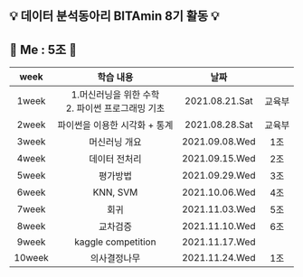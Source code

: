 ## :bulb: 데이터 분석동아리 BITAmin 8기 활동 :bulb:  
## :raising_hand: Me : 5조 :raising_hand:
|week|학습 내용|날짜||
|:---:|:---:|:---:|:---:|
|1week|1.머신러닝을 위한 수학 <br/> 2. 파이썬 프로그래밍 기초 |2021.08.21.Sat|교육부|
|2week|파이썬을 이용한 시각화 + 통계|2021.08.28.Sat|교육부|
|3week|머신러닝 개요|2021.09.08.Wed|1조|
|4week|데이터 전처리|2021.09.15.Wed|2조|
|5week|평가방법|2021.09.29.Wed|3조|
|6week|KNN, SVM|2021.10.06.Wed|4조|
|7week|회귀|2021.11.03.Wed|5조|
|8week|교차검증|2021.11.10.Wed|6조|
|9week|kaggle competition|2021.11.17.Wed|
|10week|의사결정나무|2021.11.24.Wed|1조|
